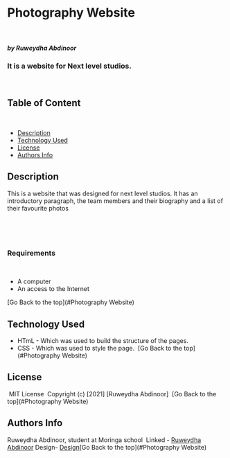 # Photography Website
​
##### by Ruweydha Abdinoor
### It is a website for Next level studios.
​
## Table of Content
​
+ [Description](#description)
+ [Technology Used](#technology-used)
+ [License](#license)
+ [Authors Info](#author-Info)
​
## Description
<p>This is  a website that was designed for next level studios. It has an introductory paragraph, the team members and their biography and a list of their favourite photos</p>
​

​
### Requirements
​
* A computer
​
* An access to the Internet

​[Go Back to the top](#Photography Website)
## Technology Used
* HTmL - Which was used to build the structure of the pages.
​
* CSS - Which was used to style the page. 
​
[Go Back to the top](#Photography Website)
​
## License
​
MIT License
​
Copyright (c) [2021] [Ruweydha Abdinoor]
​
[Go Back to the top](#Photography Website)
​
## Authors Info
Ruweydha Abdinoor, student at Moringa school
​
Linked - [Ruweydha Abdinoor](https://ruweydha.github.io/Photography-Website/) 
Design- [Design](https://www.figma.com/file/kab9t2plKzaemfJUYDM3AJ/Untitled?node-id=1%3A2)
​
[Go Back to the top](#Photography Website)